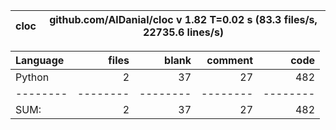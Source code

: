 cloc|github.com/AlDanial/cloc v 1.82  T=0.02 s (83.3 files/s, 22735.6 lines/s)
--- | ---

Language|files|blank|comment|code
:-------|-------:|-------:|-------:|-------:
Python|2|37|27|482
--------|--------|--------|--------|--------
SUM:|2|37|27|482
